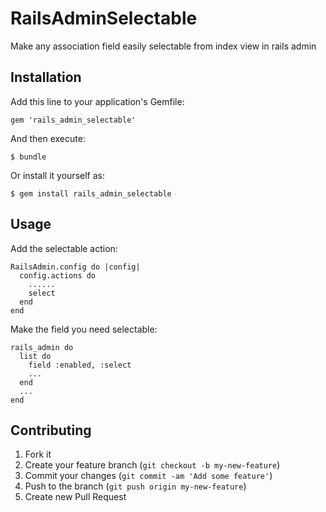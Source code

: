 # RailsAdminSelectable

Make any association field easily selectable from index view in rails admin

## Installation

Add this line to your application's Gemfile:

    gem 'rails_admin_selectable'

And then execute:

    $ bundle

Or install it yourself as:

    $ gem install rails_admin_selectable

## Usage

Add the selectable action:

    RailsAdmin.config do |config|
      config.actions do
        ......
        select
      end
    end

Make the field you need selectable:

    rails_admin do
      list do
        field :enabled, :select
        ...
      end
      ...
    end

## Contributing

1. Fork it
2. Create your feature branch (`git checkout -b my-new-feature`)
3. Commit your changes (`git commit -am 'Add some feature'`)
4. Push to the branch (`git push origin my-new-feature`)
5. Create new Pull Request
